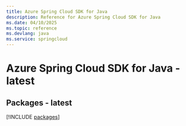 ```yaml
---
title: Azure Spring Cloud SDK for Java
description: Reference for Azure Spring Cloud SDK for Java
ms.date: 04/10/2025
ms.topic: reference
ms.devlang: java
ms.service: springcloud
---
```

# Azure Spring Cloud SDK for Java - latest
## Packages - latest
[!INCLUDE [packages](spring-cloud-index.md)]